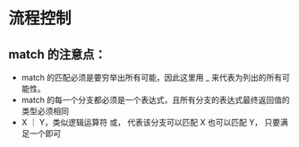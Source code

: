 # 流程控制

## match 的注意点：
- match 的匹配必须是要穷举出所有可能，因此这里用 _ 来代表为列出的所有可能性。
- match 的每一个分支都必须是一个表达式，且所有分支的表达式最终返回值的类型必须相同
- X ｜ Y，类似逻辑运算符 或， 代表该分支可以匹配 X 也可以匹配 Y， 只要满足一个即可
